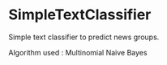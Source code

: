 # SimpleTextClassifier

Simple text classifier to predict news groups.

Algorithm used : Multinomial Naive Bayes
